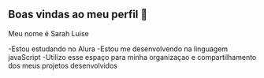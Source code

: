 ## Boas vindas ao meu perfil 💛

Meu nome é Sarah Luise

-Estou estudando no Alura
-Estou me desenvolvendo na linguagem javaScript
-Utilizo esse espaço para minha organizaçao e compartilhamento dos meus projetos desenvolvidos
